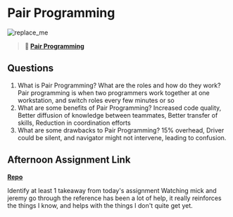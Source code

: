 # Pair Programming

![replace_me](https://codeworks.blob.core.windows.net/public/assets/img/illustrations/placeholder.svg)

> **📖 [Pair Programming](https://codeworksacademy.com/fs-student-guide/resources/wk7/01-Pair-Programming)**

## Questions

1. What is Pair Programming? What are the roles and how do they work?
  Pair programming is when two programmers work together at one workstation, and switch roles every few minutes or so
2. What are some benefits of Pair Programming?
  Increased code quality, Better diffusion of knowledge between teammates, Better transfer of skills, Reduction in coordination efforts
3. What are some drawbacks to Pair Programming?
  15% overhead, Driver could be silent, and navigator might not intervene, leading to confusion.
## Afternoon Assignment Link

**[Repo](https://github.com/maxbennett0/<ASSIGNMENT_REPO>)**

Identify at least 1 takeaway from today's assignment
  Watching mick and jeremy go through the reference has been a lot of help, it really reinforces the things I know, and helps with the things I don't quite get yet.